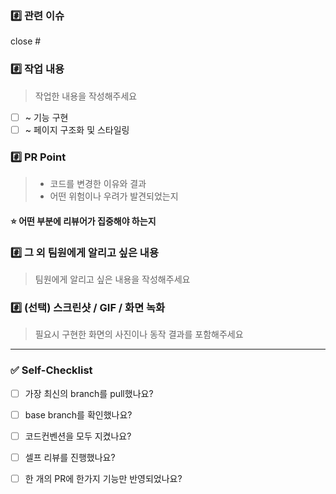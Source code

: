 <!-- 제목 : [기능 명] : [한줄 설명] -->

### #️⃣ 관련 이슈
close # 

### #️⃣ 작업 내용
> 작업한 내용을 작성해주세요
- [ ] ~ 기능 구현
- [ ] ~ 페이지 구조화 및 스타일링

### #️⃣ PR Point
> - 코드를 변경한 이유와 결과
> - 어떤 위험이나 우려가 발견되었는지

#### ⭐ 어떤 부분에 리뷰어가 집중해야 하는지


### #️⃣ 그 외 팀원에게 알리고 싶은 내용
> 팀원에게 알리고 싶은 내용을 작성해주세요

### #️⃣ (선택) 스크린샷 / GIF / 화면 녹화
> 필요시 구현한 화면의 사진이나 동작 결과를 포함해주세요

---

### ✅ Self-Checklist
- [ ]  가장 최신의 branch를 pull했나요?
- [ ]  base branch를 확인했나요?
- [ ]  코드컨벤션을 모두 지켰나요?
- [ ]  셀프 리뷰를 진행했나요?
- [ ]  한 개의 PR에 한가지 기능만 반영되었나요?

